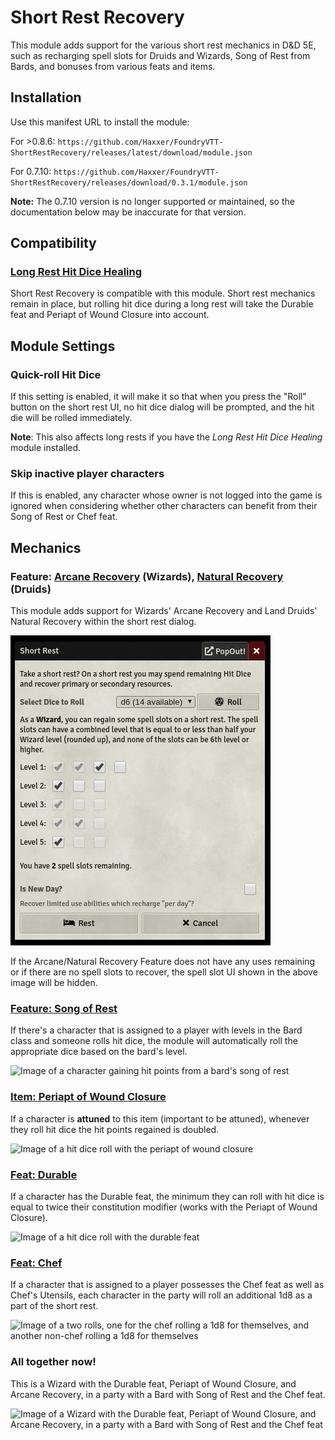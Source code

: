 # Short Rest Recovery
This module adds support for the various short rest mechanics in D&D 5E, such as recharging spell slots for Druids and Wizards, Song of Rest from Bards, and bonuses from various feats and items.

## Installation
Use this manifest URL to install the module:

For >0.8.6:
`https://github.com/Haxxer/FoundryVTT-ShortRestRecovery/releases/latest/download/module.json`

For 0.7.10:
`https://github.com/Haxxer/FoundryVTT-ShortRestRecovery/releases/download/0.3.1/module.json`

**Note:** The 0.7.10 version is no longer supported or maintained, so the documentation below may be inaccurate for that version.

## Compatibility

### [Long Rest Hit Dice Healing](https://github.com/schultzcole/FVTT-Long-Rest-HD-Healing-5e)

Short Rest Recovery is compatible with this module. Short rest mechanics remain in place, but rolling hit dice during a long rest will take the Durable feat and Periapt of Wound Closure into account.

## Module Settings
### Quick-roll Hit Dice
If this setting is enabled, it will make it so that when you press the "Roll" button on the short rest UI, no hit dice dialog will be prompted, and the hit die will be rolled immediately.

**Note**: This also affects long rests if you have the *Long Rest Hit Dice Healing* module installed.

### Skip inactive player characters
If this is enabled, any character whose owner is not logged into the game is ignored when considering whether other characters can benefit from their Song of Rest or Chef feat.

## Mechanics

### Feature: [Arcane Recovery](https://www.dndbeyond.com/classes/wizard#ArcaneRecovery-411) (Wizards), [Natural Recovery](https://www.dndbeyond.com/classes/druid#CircleoftheLand) (Druids)

This module adds support for Wizards' Arcane Recovery and Land Druids' Natural Recovery within the short rest dialog.

![Image of the new short rest dialog with checkboxes for spell recovery](docs/short-rest-dialog.jpg)

If the Arcane/Natural Recovery Feature does not have any uses remaining or if there are no spell slots to recover, the spell slot UI shown in the above image will be hidden.

### [Feature: Song of Rest](https://www.dndbeyond.com/classes/bard#SongofRest-80)

If there's a character that is assigned to a player with levels in the Bard class and someone rolls hit dice, the module will automatically roll the appropriate dice based on the bard's level.

![Image of a character gaining hit points from a bard's song of rest](docs/song-of-rest.jpg)

### [Item: Periapt of Wound Closure](https://www.dndbeyond.com/magic-items/periapt-of-wound-closure)

If a character is **attuned** to this item (important to be attuned), whenever they roll hit dice the hit points regained is doubled.

![Image of a hit dice roll with the periapt of wound closure](docs/periapt-of-wound-closure.jpg)

### [Feat: Durable](https://www.dndbeyond.com/feats/durable)

If a character has the Durable feat, the minimum they can roll with hit dice is equal to twice their constitution modifier (works with the Periapt of Wound Closure).

![Image of a hit dice roll with the durable feat](docs/durable.jpg)

### [Feat: Chef](https://www.dndbeyond.com/feats/chef)

If a character that is assigned to a player possesses the Chef feat as well as Chef's Utensils, each character in the party will roll an additional 1d8 as a part of the short rest.

![Image of a two rolls, one for the chef rolling a 1d8 for themselves, and another non-chef rolling a 1d8 for themselves](docs/chef.jpg)

### All together now!

This is a Wizard with the Durable feat, Periapt of Wound Closure, and Arcane Recovery, in a party with a Bard with Song of Rest and the Chef feat.

![Image of a Wizard with the Durable feat, Periapt of Wound Closure, and Arcane Recovery, in a party with a Bard with Song of Rest and the Chef feat](docs/allcombined.png)